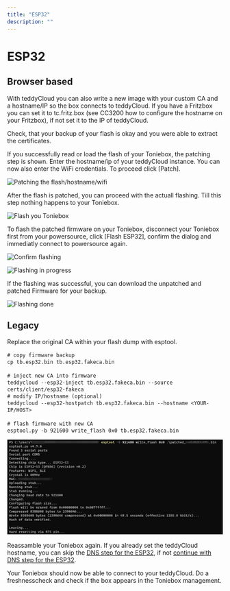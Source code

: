 ```yaml
---
title: "ESP32"
description: ""
---
```


# ESP32
## Browser based
With teddyCloud you can also write a new image with your custom CA and a hostname/IP so the box connects to teddyCloud.
If you have a Fritzbox you can set it to tc.fritz.box (see CC3200 how to configure the hostname on your Fritzbox), if not set it to the IP of teddyCloud.

Check, that your backup of your flash is okay and you were able to extract the certificates. 

If you successfully read or load the flash of your Toniebox, the patching step is shown. Enter the hostname/ip of your teddyCloud instance. You can now also enter the WiFi credentials. To proceed click [Patch].

![Patching the flash/hostname/wifi](/img/esp32_newgui_flashing_02_patchflash.png)

After the flash is patched, you can proceed with the actuall flashing. Till this step nothing happens to your Toniebox. 

![Flash you Toniebox](/img/esp32_newgui_flashing_03_initialflash.png)

To flash the patched firmware on your Toniebox, disconnect your Toniebox first from your powersource, click [Flash ESP32], confirm the dialog and immediatly connect to powersource again.

![Confirm flashing](/img/esp32_newgui_flashing_04_confirmflash.png)

![Flashing in progress](/img/esp32_newgui_flashing_05_flashing.png)

If the flashing was successful, you can download the unpatched and patched Firmware for your backup.

![Flashing done](/img/esp32_newgui_flashing_06_flashingdone.png)


## Legacy
Replace the original CA within your flash dump with esptool.

```
# copy firmware backup
cp tb.esp32.bin tb.esp32.fakeca.bin

# inject new CA into firmware
teddycloud --esp32-inject tb.esp32.fakeca.bin --source certs/client/esp32-fakeca
# modify IP/hostname (optional)
teddycloud --esp32-hostpatch tb.esp32.fakeca.bin --hostname <YOUR-IP/HOST>

# flash firmware with new CA
esptool.py -b 921600 write_flash 0x0 tb.esp32.fakeca.bin
```

![Flash ESP32 Image](/img/esp32_write_patched_image_with_esptools.png)


Reassamble your Toniebox again. If you already set the teddyCloud hostname, you can skip the [DNS step for the ESP32](../../dns/esp32), if not [continue with DNS step for the ESP32](../../dns/esp32). 

Your Toniebox should now be able to connect to your teddyCloud. Do a freshnesscheck and check if the box appears in the Toniebox management.